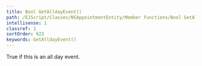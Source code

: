 ```yaml
---
title: Bool GetAlldayEvent()
path: /EJScript/Classes/NSAppointmentEntity/Member functions/Bool GetAlldayEvent()
intellisense: 1
classref: 1
sortOrder: 923
keywords: GetAlldayEvent()
---
```



True if this is an all day event.



